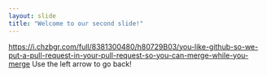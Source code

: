 ```yaml
---
layout: slide
title: "Welcome to our second slide!"
---
```

https://i.chzbgr.com/full/8381300480/h80729B03/you-like-github-so-we-put-a-pull-request-in-your-pull-request-so-you-can-merge-while-you-merge
Use the left arrow to go back!
